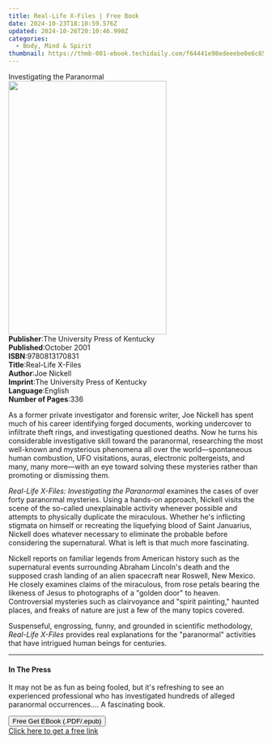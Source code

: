 ```yaml
---
title: Real-Life X-Files | Free Book
date: 2024-10-23T18:10:59.576Z
updated: 2024-10-26T20:10:46.990Z
categories:
  - Body, Mind & Spirit
thumbnail: https://thmb-001-ebook.techidaily.com/f64441e98edeeebe0e6c658201c84770c429b70c885ed4519ae0a6aec9dd3ad7.jpg
---
```

<main id="book-container">
  <div class="flex flex-col">
    <div class="book-brief flex-1 py-6 px-4 sm:p-6 md:py-10 md:px-8">
      <!-- brief-->
      <div class="book-brief-main">Investigating the Paranormal</div>
    </div>
    <div
      class="book-meta-info flex-1 grid gap-4 col-start-1 col-end-3 row-start-1 sm:mb-6 sm:grid-cols-4 lg:gap-6 lg:col-start-2 lg:row-end-6 lg:row-span-6 lg:mb-0"
    >
      <div
        class="book-meta-info-left place-content-center mt-4 p-4 text-sm leading-6 col-start-2 col-span-2 dark:text-slate-400"
      >
        <img
          class="w-full h-500 object-cover rounded-lg sm:h-255 sm:col-span-2 lg:col-span-full"
          src="https://img-001-ebook.techidaily.com/7dec7093e2d8ff304aed4ec302a038f06d0e5fce4a2e33b3584dc0d3e49162ca.jpg"
          alt=""
          width="312"
          height="500"
        />
      </div>
      <div
        class="book-meta-info-right mt-2 col-start-1 row-start-2 col-span-3 self-center"
      >
        <!-- meta data  -->
        <div class="flex flex-col px-4 md:px-8">
          <div class="flex-1">
            <strong>Publisher</strong>:<span class="px-2"
              >The University Press of Kentucky</span
            >
          </div>
          <div class="flex-1">
            <strong>Published</strong>:<span class="px-2">October 2001</span>
          </div>
          <div class="flex-1">
            <strong>ISBN</strong>:<span class="px-2">9780813170831</span>
          </div>
          <div class="flex-1">
            <strong>Title</strong>:<span class="px-2">Real-Life X-Files</span>
          </div>
          <div class="flex-1">
            <strong>Author</strong>:<span class="px-2">Joe Nickell</span>
          </div>
          <div class="flex-1">
            <strong>Imprint</strong>:<span class="px-2"
              >The University Press of Kentucky</span
            >
          </div>
          <div class="flex-1">
            <strong>Language</strong>:<span class="px-2">English</span>
          </div>
          <div class="flex-1">
            <strong>Number of Pages</strong>:<span class="px-2">336</span>
          </div>
        </div>
      </div>
    </div>
    <div class="book-description flex-1 py-6 px-4 sm:p-6 md:py-10 md:px-8">
      <div class="book-description-main">
        <div accordion-content="" id="description">
          <p>
            As a former private investigator and forensic writer, Joe Nickell
            has spent much of his career identifying forged documents, working
            undercover to infiltrate theft rings, and investigating questioned
            deaths. Now he turns his considerable investigative skill toward the
            paranormal, researching the most well-known and mysterious phenomena
            all over the world—spontaneous human combustion, UFO visitations,
            auras, electronic poltergeists, and many, many more—with an eye
            toward solving these mysteries rather than promoting or dismissing
            them.
          </p>
          <p>
            <i>Real-Life X-Files: Investigating the Paranormal </i>examines the
            cases of over forty paranormal mysteries. Using a hands-on approach,
            Nickell visits the scene of the so-called unexplainable activity
            whenever possible and attempts to physically duplicate the
            miraculous. Whether he's inflicting stigmata on himself or
            recreating the liquefying blood of Saint Januarius, Nickell does
            whatever necessary to eliminate the probable before considering the
            supernatural. What is left is that much more fascinating.
          </p>
          <p>
            Nickell reports on familiar legends from American history such as
            the supernatural events surrounding Abraham Lincoln's death and the
            supposed crash landing of an alien spacecraft near Roswell, New
            Mexico. He closely examines claims of the miraculous, from rose
            petals bearing the likeness of Jesus to photographs of a "golden
            door" to heaven. Controversial mysteries such as clairvoyance and
            "spirit painting," haunted places, and freaks of nature are just a
            few of the many topics covered.
          </p>
          <p>
            Suspenseful, engrossing, funny, and grounded in scientific
            methodology, <i>Real-Life X-Files</i> provides real explanations for
            the "paranormal" activities that have intrigued human beings for
            centuries.
          </p>
        </div>
        <div class="accordion-fader"></div>
      </div>
    </div>
    <div class="book-excerpts flex-1 py-6 px-4 sm:p-6 md:py-10 md:px-8">
      <!-- excerpts-->
      <div class="book-excerpts-main">
        <hr />
        <h4 class="placeholder placeholder-heading">
          <span>In The Press</span>
        </h4>
        <p></p>
        <p>
          It may not be as fun as being fooled, but it's refreshing to see an
          experienced professional who has investigated hundreds of alleged
          paranormal occurrences.... A fascinating book.
        </p>
        <p></p>
      </div>
    </div>
    <div
      class="book-about-author flex-1 py-6 px-4 sm:p-6 md:py-10 md:px-8"
    ></div>
    <div class="book-free-get flex-1 py-6 px-4 sm:p-6 md:py-10 md:px-8">
      <button
        id="btn-free-get"
        class="bg-blue-500 hover:bg-blue-700 text-white font-bold py-2 px-4 rounded"
      >
        Free Get EBook (.PDF/.epub)
      </button>
      <div id="countdown-display" class="px-2 text-lg mt-2"></div>
      <a
        id="free-link"
        class="hidden bg-blue-500 hover:bg-blue-700 text-white font-bold py-2 px-4 rounded"
        href="https://www.ebooks.com/en-us/book/820209/real-life-x-files/joe-nickell/"
        target="_blank"
        >Click here to get a free link</a
      >
    </div>
    <script>
      let countdownTime = 0;
      let countdownInterval = null;
      document
        .getElementById('btn-free-get')
        .addEventListener('click', startCountdown);
      function startCountdown() {
        countdownTime = new Date().getTime() + 60000 * 3;
        countdownInterval = setInterval(updateCountdown, 1000);
        document.getElementById('btn-free-get').disabled = true;
        document
          .getElementById('btn-free-get')
          .classList.add('bg-gray-500', 'cursor-not-allowed');
      }
      function updateCountdown() {
        let currentTime = new Date().getTime();
        let timeLeft = countdownTime - currentTime;
        let secondsLeft = Math.floor(timeLeft / 1000);
        document.getElementById('countdown-display').innerHTML =
          `Remaining time: ${secondsLeft} seconds.`;
        if (secondsLeft <= 0) {
          clearInterval(countdownInterval);
          document.getElementById('btn-free-get').classList.add('hidden');
          document.getElementById('free-link').classList.remove('hidden');
          document.getElementById('countdown-display').innerHTML = '';
        }
      }
    </script>
  </div>
</main>

<ins class="adsbygoogle"
      style="display:block"
      data-ad-client="ca-pub-7571918770474297"
      data-ad-slot="8358498916"
      data-ad-format="auto"
      data-full-width-responsive="true"></ins>
    